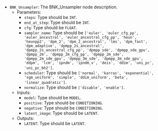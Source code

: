 - `BNK_Unsampler`: The BNK_Unsampler node description.
    - Parameters:
        - `steps`: Type should be `INT`.
        - `end_at_step`: Type should be `INT`.
        - `cfg`: Type should be `FLOAT`.
        - `sampler_name`: Type should be `['euler', 'euler_cfg_pp', 'euler_ancestral', 'euler_ancestral_cfg_pp', 'heun', 'heunpp2', 'dpm_2', 'dpm_2_ancestral', 'lms', 'dpm_fast', 'dpm_adaptive', 'dpmpp_2s_ancestral', 'dpmpp_2s_ancestral_cfg_pp', 'dpmpp_sde', 'dpmpp_sde_gpu', 'dpmpp_2m', 'dpmpp_2m_cfg_pp', 'dpmpp_2m_sde', 'dpmpp_2m_sde_gpu', 'dpmpp_3m_sde', 'dpmpp_3m_sde_gpu', 'ddpm', 'lcm', 'ipndm', 'ipndm_v', 'deis', 'ddim', 'uni_pc', 'uni_pc_bh2']`.
        - `scheduler`: Type should be `['normal', 'karras', 'exponential', 'sgm_uniform', 'simple', 'ddim_uniform', 'beta', 'linear_quadratic']`.
        - `normalize`: Type should be `['disable', 'enable']`.
    - Inputs:
        - `model`: Type should be `MODEL`.
        - `positive`: Type should be `CONDITIONING`.
        - `negative`: Type should be `CONDITIONING`.
        - `latent_image`: Type should be `LATENT`.
    - Outputs:
        - `LATENT`: Type should be `LATENT`.
